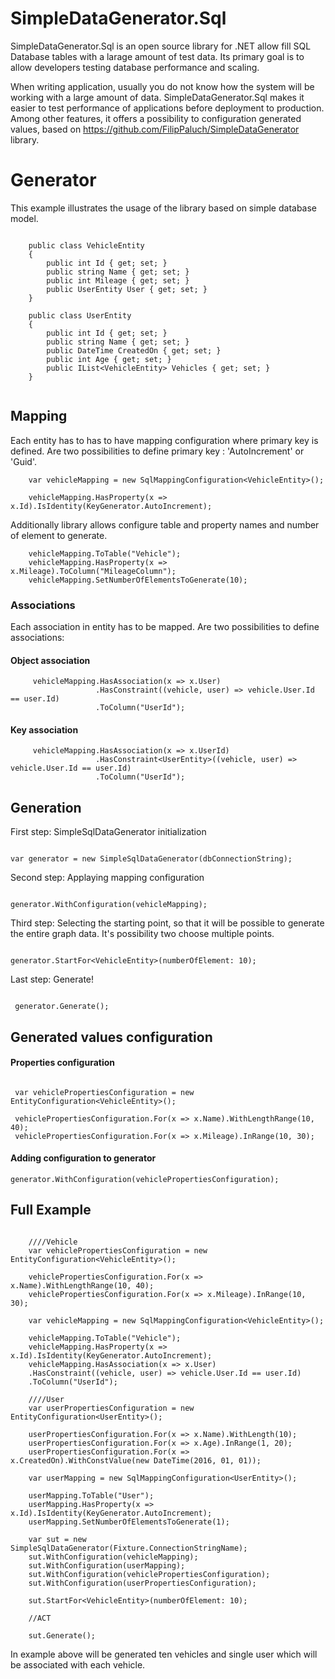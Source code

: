 # SimpleDataGenerator.Sql

SimpleDataGenerator.Sql is an open source library for .NET allow fill SQL Database tables with a larage amount of test data. Its primary goal is to allow developers testing database performance and scaling.  

When writing application, usually you do not know how the system will be working with a large amount of data.
SimpleDataGenerator.Sql makes it easier to test performance of applications before deployment to production. Among other features, it offers a possibility to configuration generated values, based on https://github.com/FilipPaluch/SimpleDataGenerator library.

# Generator

This example illustrates the usage of the library based on simple database model.

~~~

    public class VehicleEntity
    {
        public int Id { get; set; }
        public string Name { get; set; }
        public int Mileage { get; set; }
        public UserEntity User { get; set; }
    }

    public class UserEntity
    {
        public int Id { get; set; }
        public string Name { get; set; }
        public DateTime CreatedOn { get; set; }
        public int Age { get; set; }
        public IList<VehicleEntity> Vehicles { get; set; }
    }
    
~~~

## Mapping

Each entity has to has to have mapping configuration where primary key is defined.
Are two possibilities to define primary key : 'AutoIncrement' or 'Guid'.

~~~
    var vehicleMapping = new SqlMappingConfiguration<VehicleEntity>();
    
    vehicleMapping.HasProperty(x => x.Id).IsIdentity(KeyGenerator.AutoIncrement);
~~~

Additionally library allows configure table and property names and number of element to generate.

~~~
    vehicleMapping.ToTable("Vehicle");
    vehicleMapping.HasProperty(x => x.Mileage).ToColumn("MileageColumn");
    vehicleMapping.SetNumberOfElementsToGenerate(10);
~~~


### Associations

Each association in entity has to be mapped. Are two possibilities to define associations:

#### Object association

~~~
     vehicleMapping.HasAssociation(x => x.User)
                   .HasConstraint((vehicle, user) => vehicle.User.Id == user.Id)
                   .ToColumn("UserId");
~~~

#### Key association

~~~
     vehicleMapping.HasAssociation(x => x.UserId)
                   .HasConstraint<UserEntity>((vehicle, user) => vehicle.User.Id == user.Id)
                   .ToColumn("UserId");
~~~

## Generation

First step: SimpleSqlDataGenerator initialization

~~~

var generator = new SimpleSqlDataGenerator(dbConnectionString);

~~~

Second step: Applaying mapping configuration

~~~

generator.WithConfiguration(vehicleMapping);

~~~

Third step: Selecting the starting point, so that it will be possible to generate the entire graph data. 
It's possibility two choose multiple points.

~~~

generator.StartFor<VehicleEntity>(numberOfElement: 10);

~~~

Last step: Generate!

~~~

 generator.Generate();

~~~

## Generated values configuration

#### Properties configuration

~~~

 var vehiclePropertiesConfiguration = new EntityConfiguration<VehicleEntity>();

 vehiclePropertiesConfiguration.For(x => x.Name).WithLengthRange(10, 40);
 vehiclePropertiesConfiguration.For(x => x.Mileage).InRange(10, 30);

~~~

#### Adding configuration to generator

~~~
generator.WithConfiguration(vehiclePropertiesConfiguration);
~~~

## Full Example

~~~

    ////Vehicle
    var vehiclePropertiesConfiguration = new EntityConfiguration<VehicleEntity>();

    vehiclePropertiesConfiguration.For(x => x.Name).WithLengthRange(10, 40);
    vehiclePropertiesConfiguration.For(x => x.Mileage).InRange(10, 30);

    var vehicleMapping = new SqlMappingConfiguration<VehicleEntity>();

    vehicleMapping.ToTable("Vehicle");
    vehicleMapping.HasProperty(x => x.Id).IsIdentity(KeyGenerator.AutoIncrement);
    vehicleMapping.HasAssociation(x => x.User)
    .HasConstraint((vehicle, user) => vehicle.User.Id == user.Id)
    .ToColumn("UserId");

    ////User
    var userPropertiesConfiguration = new EntityConfiguration<UserEntity>();

    userPropertiesConfiguration.For(x => x.Name).WithLength(10);
    userPropertiesConfiguration.For(x => x.Age).InRange(1, 20);
    userPropertiesConfiguration.For(x => x.CreatedOn).WithConstValue(new DateTime(2016, 01, 01));
    
    var userMapping = new SqlMappingConfiguration<UserEntity>();

    userMapping.ToTable("User");
    userMapping.HasProperty(x => x.Id).IsIdentity(KeyGenerator.AutoIncrement);
    userMapping.SetNumberOfElementsToGenerate(1);

    var sut = new SimpleSqlDataGenerator(Fixture.ConnectionStringName);
    sut.WithConfiguration(vehicleMapping);
    sut.WithConfiguration(userMapping);
    sut.WithConfiguration(vehiclePropertiesConfiguration);
    sut.WithConfiguration(userPropertiesConfiguration);

    sut.StartFor<VehicleEntity>(numberOfElement: 10);

    //ACT

    sut.Generate();

~~~

In example above will be generated ten vehicles and single user which will be associated with each vehicle.

